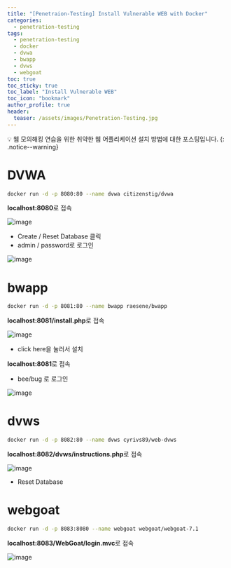 ```yaml
---
title: "[Penetraion-Testing] Install Vulnerable WEB with Docker"
categories:
  - penetration-testing
tags:
  - penetration-testing
  - docker
  - dvwa
  - bwapp
  - dvws
  - webgoat
toc: true
toc_sticky: true
toc_label: "Install Vulnerable WEB"
toc_icon: "bookmark"
author_profile: true
header:
  teaser: /assets/images/Penetration-Testing.jpg
---
```


💡 웹 모의해킹 연습을 위한 취약한 웹 어플리케이션 설치 방법에 대한 포스팅입니다.
{: .notice--warning}

# DVWA

```sh
docker run -d -p 8080:80 --name dvwa citizenstig/dvwa
```

**localhost:8080**로 접속

![image](https://user-images.githubusercontent.com/33647663/180678479-6b3ec1ef-084d-4667-ae24-e4f895b5b854.png)

- Create / Reset Database 클릭
- admin / password로 로그인 

![image](https://user-images.githubusercontent.com/33647663/180680269-600b9221-a75e-49e0-8192-270c9bb72f76.png)

# bwapp

```sh
docker run -d -p 8081:80 --name bwapp raesene/bwapp
```

**localhost:8081/install.php**로 접속

![image](https://user-images.githubusercontent.com/33647663/180680039-a4438bc5-48b7-49e7-b19f-a62fe163b959.png)

- click here을 눌러서 설치

**localhost:8081**로 접속

- bee/bug 로 로그인

![image](https://user-images.githubusercontent.com/33647663/180680164-f0d4d26e-cb73-4bd9-b5b5-941a0891778e.png)


# dvws

```sh
docker run -d -p 8082:80 --name dvws cyrivs89/web-dvws
```

**localhost:8082/dvws/instructions.php**로 접속

![image](https://user-images.githubusercontent.com/33647663/180680825-6cca49fd-2225-4e96-afab-25796e841dc6.png)

- Reset Database

# webgoat

```sh
docker run -d -p 8083:8080 --name webgoat webgoat/webgoat-7.1
```

**localhost:8083/WebGoat/login.mvc**로 접속

![image](https://user-images.githubusercontent.com/33647663/180692987-2ca38af9-3d3f-464a-b356-cfa3366e1090.png)